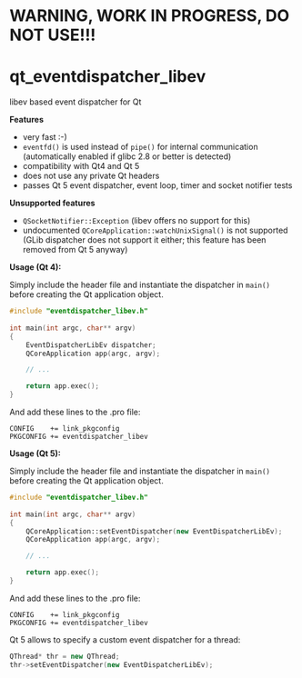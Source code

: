 WARNING, WORK IN PROGRESS, DO NOT USE!!!
========================================

qt_eventdispatcher_libev
========================

libev based event dispatcher for Qt

**Features**
* very fast :-)
* `eventfd()` is used instead of `pipe()` for internal communication (automatically enabled if glibc 2.8 or better is detected)
* compatibility with Qt4 and Qt 5
* does not use any private Qt headers
* passes Qt 5 event dispatcher, event loop, timer and socket notifier tests

**Unsupported features**
* `QSocketNotifier::Exception` (libev offers no support for this)
* undocumented `QCoreApplication::watchUnixSignal()` is not supported (GLib dispatcher does not support it either; this feature has been removed from Qt 5 anyway)

**Usage (Qt 4):**

Simply include the header file and instantiate the dispatcher in `main()`
before creating the Qt application object.

```c++
#include "eventdispatcher_libev.h"
    
int main(int argc, char** argv)
{
    EventDispatcherLibEv dispatcher;
    QCoreApplication app(argc, argv);

    // ...

    return app.exec();
}
```

And add these lines to the .pro file:

```
CONFIG    += link_pkgconfig
PKGCONFIG += eventdispatcher_libev
```

**Usage (Qt 5):**

Simply include the header file and instantiate the dispatcher in `main()`
before creating the Qt application object.

```c++
#include "eventdispatcher_libev.h"
    
int main(int argc, char** argv)
{
    QCoreApplication::setEventDispatcher(new EventDispatcherLibEv);
    QCoreApplication app(argc, argv);

    // ...

    return app.exec();
}
```

And add these lines to the .pro file:

```
CONFIG    += link_pkgconfig
PKGCONFIG += eventdispatcher_libev
```

Qt 5 allows to specify a custom event dispatcher for a thread:

```c++
QThread* thr = new QThread;
thr->setEventDispatcher(new EventDispatcherLibEv);
```
